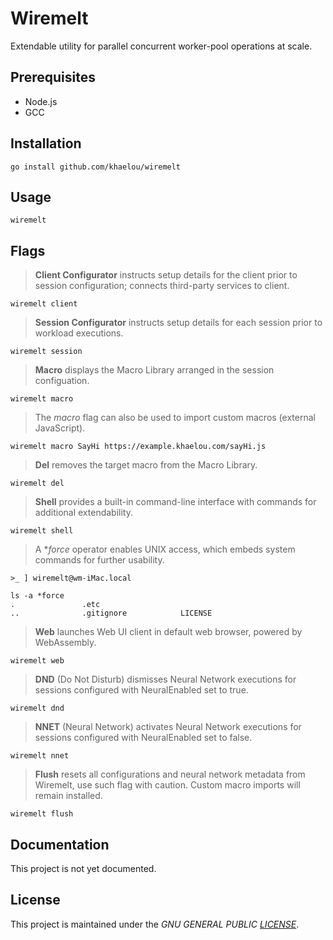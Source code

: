 # Wiremelt

Extendable utility for parallel concurrent worker-pool operations at scale.

## Prerequisites
* Node.js
* GCC

## Installation
```
go install github.com/khaelou/wiremelt
```

## Usage

```
wiremelt
```

## Flags

> **Client Configurator** instructs setup details for the client prior to session configuration; connects third-party services to client.

```
wiremelt client
```
> **Session Configurator** instructs setup details for each session prior to workload executions.
```
wiremelt session
```
> **Macro** displays the Macro Library arranged in the session configuation.
```
wiremelt macro
```
> The *macro* flag can also be used to import custom macros (external JavaScript).
```
wiremelt macro SayHi https://example.khaelou.com/sayHi.js
```

> **Del** removes the target macro from the Macro Library.
```
wiremelt del
```
> **Shell** provides a built-in command-line interface with commands for additional extendability.
```
wiremelt shell
```
> A **force* operator enables UNIX access, which embeds system commands for further usability.
```
>_ ] wiremelt@wm-iMac.local

ls -a *force 
.               .etc
..              .gitignore            LICENSE
```
> **Web** launches Web UI client in default web browser, powered by WebAssembly.
```
wiremelt web
```

> **DND** (Do Not Disturb) dismisses Neural Network executions for sessions configured with NeuralEnabled set to true.
```
wiremelt dnd
```

> **NNET** (Neural Network) activates Neural Network executions for sessions configured with NeuralEnabled set to false.
```
wiremelt nnet
```

> **Flush** resets all configurations and neural network metadata from Wiremelt, use such flag with caution. Custom macro imports will remain installed.
```
wiremelt flush
```

## Documentation

This project is not yet documented.

## License

This project is maintained under the *GNU GENERAL PUBLIC [LICENSE](/LICENSE)*.
